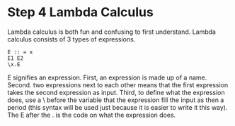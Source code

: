 # Step 4 Lambda Calculus

Lambda calculus is both fun and confusing to first understand. Lambda calculus consists of 3 types of expressions. 
```
E :: = x 
E1 E2
\x.E
```
E signifies an expression. First, an expression is made up of a name. Second. two expressions next to each other means that the first expression takes the second expression as input. Third, to define what the expression does, use a \ before the variable that the expression fill the input as then a period (this syntax will be used just because it is easier to write it this way). The E after the \. is the code on what the expression does. 
